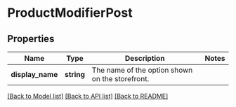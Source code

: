 # ProductModifierPost

## Properties
Name | Type | Description | Notes
------------ | ------------- | ------------- | -------------
**display_name** | **string** | The name of the option shown on the storefront. | 

[[Back to Model list]](../../README.md#documentation-for-models) [[Back to API list]](../../README.md#documentation-for-api-endpoints) [[Back to README]](../../README.md)

